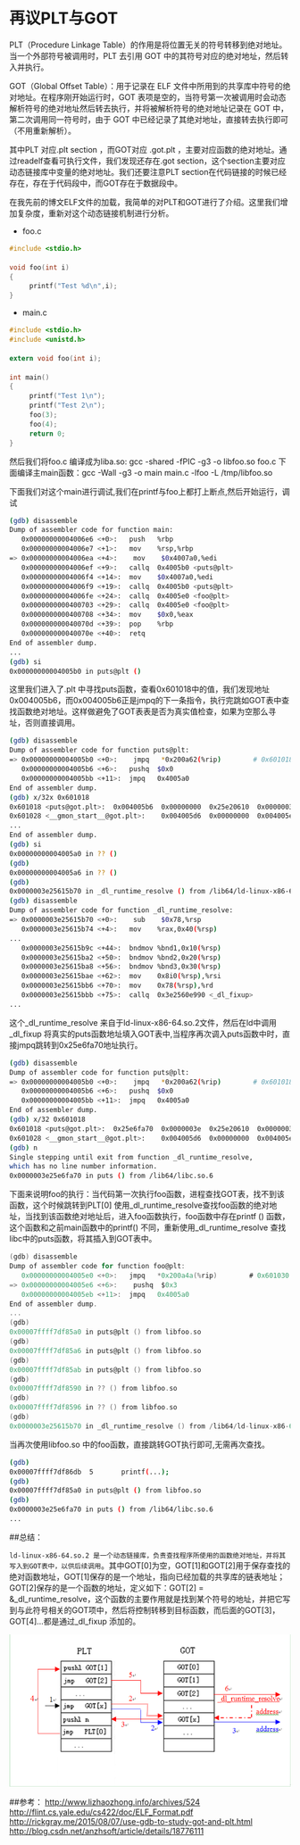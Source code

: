 # 再议PLT与GOT


PLT（Procedure Linkage Table）的作用是将位置无关的符号转移到绝对地址。当一个外部符号被调用时，PLT 去引用 GOT 中的其符号对应的绝对地址，然后转入并执行。

GOT（Global Offset Table）：用于记录在 ELF 文件中所用到的共享库中符号的绝对地址。在程序刚开始运行时，GOT 表项是空的，当符号第一次被调用时会动态解析符号的绝对地址然后转去执行，并将被解析符号的绝对地址记录在 GOT 中，第二次调用同一符号时，由于 GOT 中已经记录了其绝对地址，直接转去执行即可（不用重新解析）。

其中PLT 对应.plt section ，而GOT对应 .got.plt ，主要对应函数的绝对地址。通过readelf查看可执行文件，我们发现还存在.got section，这个section主要对应动态链接库中变量的绝对地址。我们还要注意PLT section在代码链接的时候已经存在，存在于代码段中，而GOT存在于数据段中。

在我先前的博文ELF文件的加载，我简单的对PLT和GOT进行了介绍。这里我们增加复杂度，重新对这个动态链接机制进行分析。

- foo.c

```c
#include <stdio.h>
 
void foo(int i)
{
     printf("Test %d\n",i);
}
```

- main.c

```c
#include <stdio.h>
#include <unistd.h>
 
extern void foo(int i);
 
int main()
{
     printf("Test 1\n");
     printf("Test 2\n");
     foo(3);
     foo(4);
     return 0;
}
```

然后我们将foo.c 编译成为liba.so: gcc -shared -fPIC -g3 -o libfoo.so foo.c
下面编译主main函数：gcc -Wall -g3 -o main main.c -lfoo -L /tmp/libfoo.so

下面我们对这个main进行调试,我们在printf与foo上都打上断点,然后开始运行，调试


```sh
(gdb) disassemble
Dump of assembler code for function main:
   0x00000000004006e6 <+0>:   push   %rbp
   0x00000000004006e7 <+1>:   mov    %rsp,%rbp
=> 0x00000000004006ea <+4>:    mov    $0x4007a0,%edi
   0x00000000004006ef <+9>:   callq  0x4005b0 <puts@plt>
   0x00000000004006f4 <+14>:  mov    $0x4007a0,%edi
   0x00000000004006f9 <+19>:  callq  0x4005b0 <puts@plt>
   0x00000000004006fe <+24>:  callq  0x4005e0 <foo@plt>
   0x0000000000400703 <+29>:  callq  0x4005e0 <foo@plt>
   0x0000000000400708 <+34>:  mov    $0x0,%eax
   0x000000000040070d <+39>:  pop    %rbp
   0x000000000040070e <+40>:  retq
End of assembler dump.
...
(gdb) si
0x00000000004005b0 in puts@plt ()
```

这里我们进入了.plt 中寻找puts函数，查看0x601018中的值，我们发现地址0x004005b6，而0x004005b6正是jmpq的下一条指令，执行完跳如GOT表中查找函数绝对地址。这样做避免了GOT表表是否为真实值检查，如果为空那么寻址，否则直接调用。

```sh
(gdb) disassemble
Dump of assembler code for function puts@plt:
=> 0x00000000004005b0 <+0>:    jmpq   *0x200a62(%rip)        # 0x601018 <puts@got.plt>
   0x00000000004005b6 <+6>:   pushq  $0x0
   0x00000000004005bb <+11>:  jmpq   0x4005a0
End of assembler dump.
(gdb) x/32x 0x601018
0x601018 <puts@got.plt>:  0x004005b6  0x00000000  0x25e20610  0x0000003e
0x601028 <__gmon_start__@got.plt>:    0x004005d6  0x00000000  0x004005e6  0x00000000
...
End of assembler dump.
(gdb) si
0x00000000004005a0 in ?? ()
(gdb)
0x00000000004005a6 in ?? ()
(gdb)
0x0000003e25615b70 in _dl_runtime_resolve () from /lib64/ld-linux-x86-64.so.2
(gdb) disassemble
Dump of assembler code for function _dl_runtime_resolve:
=> 0x0000003e25615b70 <+0>:    sub    $0x78,%rsp
   0x0000003e25615b74 <+4>:   mov    %rax,0x40(%rsp)
...
   0x0000003e25615b9c <+44>:  bndmov %bnd1,0x10(%rsp)
   0x0000003e25615ba2 <+50>:  bndmov %bnd2,0x20(%rsp)
   0x0000003e25615ba8 <+56>:  bndmov %bnd3,0x30(%rsp)
   0x0000003e25615bae <+62>:  mov    0x8i0(%rsp),%rsi
   0x0000003e25615bb6 <+70>:  mov    0x78(%rsp),%rd
   0x0000003e25615bbb <+75>:  callq  0x3e2560e990 <_dl_fixup>
...
```

这个_dl_runtime_resolve 来自于ld-linux-x86-64.so.2文件，然后在ld中调用_dl_fixup 将真实的puts函数地址填入GOT表中,当程序再次调入puts函数中时，直接jmpq跳转到0x25e6fa70地址执行。

```sh
(gdb) disassemble 
Dump of assembler code for function puts@plt:
=> 0x00000000004005b0 <+0>:    jmpq   *0x200a62(%rip)        # 0x601018 <puts@got.plt>
   0x00000000004005b6 <+6>:   pushq  $0x0
   0x00000000004005bb <+11>:  jmpq   0x4005a0
End of assembler dump.
(gdb) x/32 0x601018
0x601018 <puts@got.plt>:  0x25e6fa70  0x0000003e  0x25e20610  0x0000003e
0x601028 <__gmon_start__@got.plt>:    0x004005d6  0x00000000  0x004005e6  0x00000000
(gdb) n
Single stepping until exit from function _dl_runtime_resolve,
which has no line number information.
0x0000003e25e6fa70 in puts () from /lib64/libc.so.6
```

下面来说明foo的执行：当代码第一次执行foo函数，进程查找GOT表，找不到该函数，这个时候跳转到PLT[0] 使用_dl_runtime_resolve查找foo函数的绝对地址，当找到该函数绝对地址后，进入foo函数执行，foo函数中存在printf () 函数，这个函数和之前main函数中的printf() 不同，重新使用_dl_runtime_resolve 查找libc中的puts函数，将其插入到GOT表中。


```c
(gdb) disassemble
Dump of assembler code for function foo@plt:
   0x00000000004005e0 <+0>:   jmpq   *0x200a4a(%rip)        # 0x601030 <foo@got.plt>
=> 0x00000000004005e6 <+6>:    pushq  $0x3
   0x00000000004005eb <+11>:  jmpq   0x4005a0
End of assembler dump.
...
(gdb)
0x00007ffff7df85a0 in puts@plt () from libfoo.so
(gdb)
0x00007ffff7df85a6 in puts@plt () from libfoo.so
(gdb)
0x00007ffff7df85ab in puts@plt () from libfoo.so
(gdb)
0x00007ffff7df8590 in ?? () from libfoo.so
(gdb)
0x00007ffff7df8596 in ?? () from libfoo.so
(gdb)
0x0000003e25615b70 in _dl_runtime_resolve () from /lib64/ld-linux-x86-64.so.2
```

当再次使用libfoo.so 中的foo函数，直接跳转GOT执行即可,无需再次查找。


```sh
(gdb)
0x00007ffff7df86db  5       printf(...);
(gdb)
0x00007ffff7df85a0 in puts@plt () from libfoo.so
(gdb)
0x0000003e25e6fa70 in puts () from /lib64/libc.so.6
...
```

##总结：

`ld-linux-x86-64.so.2 是一个动态链接库，负责查找程序所使用的函数绝对地址，并将其写入到GOT表中，以供后续调用`。其中GOT[0]为空，GOT[1]和GOT[2]用于保存查找的绝对函数地址，GOT[1]保存的是一个地址，指向已经加载的共享库的链表地址；GOT[2]保存的是一个函数的地址，定义如下：GOT[2] = &_dl_runtime_resolve，这个函数的主要作用就是找到某个符号的地址，并把它写到与此符号相关的GOT项中，然后将控制转移到目标函数，而后面的GOT[3]，GOT[4]…都是通过_dl_fixup 添加的。



![](./images/289baeed-3f91-3651-b81b-159632d1cf45.png)





##参考：
http://www.lizhaozhong.info/archives/524
http://flint.cs.yale.edu/cs422/doc/ELF_Format.pdf
http://rickgray.me/2015/08/07/use-gdb-to-study-got-and-plt.html
http://blog.csdn.net/anzhsoft/article/details/18776111

